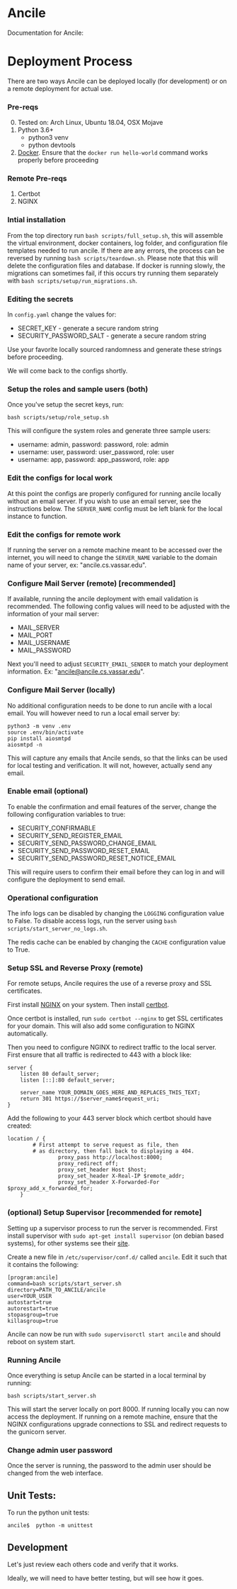 # Ancile


Documentation for Ancile:


# Deployment Process
There are two ways Ancile can be deployed locally (for development) or on a
remote deployment for actual use.

### Pre-reqs
0. Tested on: Arch Linux, Ubuntu 18.04, OSX Mojave
1. Python 3.6+
    - python3 venv
    - python devtools
2. [Docker](https://www.digitalocean.com/community/tutorials/how-to-install-and-use-docker-on-ubuntu-18-04).
   Ensure that the `docker run hello-world` command works properly before
   proceeding

### Remote Pre-reqs
1. Certbot
2. NGINX

### Intial installation
From the top directory run `bash scripts/full_setup.sh`, this will assemble
the virtual environment, docker containers, log folder, and configuration
file templates needed to run ancile. If there are any errors, the process
can be reversed by running `bash scripts/teardown.sh`. Please note that this
will delete the configuration files and database. If docker is running
slowly, the migrations can sometimes fail, if this occurs try running them
separately with `bash scripts/setup/run_migrations.sh`.


### Editing the secrets
In `config.yaml` change the values for:
- SECRET_KEY - generate a secure random string
- SECURITY_PASSWORD_SALT - generate a secure random string

Use your favorite locally sourced randomness and generate these strings before
proceeding.

We will come back to the configs shortly.

### Setup the roles and sample users (both)
Once you've setup the secret keys, run:
```
bash scripts/setup/role_setup.sh
```
This will configure the system roles and generate three sample users:
- username: admin, password: password, role: admin
- username: user, password: user_password, role: user
- username: app, password: app_password, role: app

### Edit the configs for local work
At this point the configs are properly configured for running ancile locally
without an email server. If you wish to use an email server, see the
instructions below. The `SERVER_NAME` config must be left blank for the local
instance to function.

### Edit the configs for remote work
If running the server on a remote machine meant to be accessed over the
internet, you will need to change the `SERVER_NAME` variable to the domain name
of your server, ex: "ancile.cs.vassar.edu".

### Configure Mail Server (remote) [recommended]
If available, running the ancile deployment with email validation is
recommended. The following config values will need to be adjusted with the
information of your mail server:
- MAIL_SERVER
- MAIL_PORT
- MAIL_USERNAME
- MAIL_PASSWORD

Next you'll need to adjust `SECURITY_EMAIL_SENDER` to match your deployment
information. Ex: "ancile@ancile.cs.vassar.edu".

### Configure Mail Server (locally)
No additional configuration needs to be done to run ancile with a local
email. You will however need to run a local email server by:
```
python3 -m venv .env
source .env/bin/activate
pip install aiosmtpd
aiosmtpd -n
```
This will capture any emails that Ancile sends, so that the links can be used
for local testing and verification. It will not, however, actually send any
email.

### Enable email (optional)
To enable the confirmation and email features of the server, change the
following configuration variables to true:
- SECURITY_CONFIRMABLE
- SECURITY_SEND_REGISTER_EMAIL
- SECURITY_SEND_PASSWORD_CHANGE_EMAIL
- SECURITY_SEND_PASSWORD_RESET_EMAIL
- SECURITY_SEND_PASSWORD_RESET_NOTICE_EMAIL

This will require users to confirm their email before they can log in and will
configure the deployment to send email.

### Operational configuration
The info logs can be disabled by changing the `LOGGING` configuration value to
False. To disable access logs, run the server using
`bash scripts/start_server_no_logs.sh`. 

The redis cache can be enabled by changing the `CACHE` configuration value to
True.


### Setup SSL and Reverse Proxy (remote)
For remote setups, Ancile requires the use of a reverse proxy and SSL
certificates.

First install
[NGINX](https://www.nginx.com/resources/wiki/start/topics/tutorials/install/)
on your system.
Then install
[certbot](https://certbot.eff.org/lets-encrypt/ubuntubionic-nginx.html).

Once certbot is installed, run `sudo certbot --nginx` to get SSL certificates
for your domain. This will also add some configuration to NGINX automatically.

Then you need to configure NGINX to redirect traffic to the local server. 
First ensure that all traffic is redirected to 443 with a block like:
```
server {
	listen 80 default_server;
	listen [::]:80 default_server;
	
	server_name YOUR_DOMAIN_GOES_HERE_AND_REPLACES_THIS_TEXT;
	return 301 https://$server_name$request_uri;
}
```

Add the following to your 443 server block which certbot should have created:
```
location / {
		# First attempt to serve request as file, then
		# as directory, then fall back to displaying a 404.
                proxy_pass http://localhost:8000;
                proxy_redirect off;
                proxy_set_header Host $host;
                proxy_set_header X-Real-IP $remote_addr;
                proxy_set_header X-Forwarded-For $proxy_add_x_forwarded_for;
	}
```

### (optional) Setup Supervisor [recommended for remote]
Setting up a supervisor process to run the server is recommended. First install
supervisor with `sudo apt-get install supervisor` (on debian based systems),
for other systems see their [site](http://supervisord.org/installing.html).

Create a new file in `/etc/supervisor/conf.d/` called `ancile`. Edit it such
that it contains the following:
```
[program:ancile]
command=bash scripts/start_server.sh
directory=PATH_TO_ANCILE/ancile
user=YOUR_USER
autostart=true
autorestart=true
stopasgroup=true
killasgroup=true
```

Ancile can now be run with `sudo supervisorctl start ancile` and should reboot
on system start.

### Running Ancile
Once everything is setup Ancile can be started in a local terminal by running:
```
bash scripts/start_server.sh
```
This will start the server locally on port 8000. If running locally you can now
access the deployment. If running on a remote machine, ensure that the NGINX
configurations upgrade connections to SSL and redirect requests to the gunicorn
server.


### Change admin user password
Once the server is running, the password to the admin user should be changed
from the web interface.


## Unit Tests:
To run the python unit tests:
```
ancile$  python -m unittest
```

## Development 

Let's just review each others code and verify that it works. 

Ideally, we will need to have better testing, but will see how it goes. 
